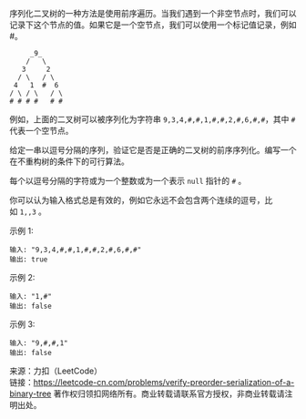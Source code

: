 序列化二叉树的一种方法是使用前序遍历。当我们遇到一个非空节点时，我们可以记录下这个节点的值。如果它是一个空节点，我们可以使用一个标记值记录，例如 #。
```
     _9_
    /   \
   3     2
  / \   / \
 4   1  #  6
/ \ / \   / \
# # # #   # #
```
例如，上面的二叉树可以被序列化为字符串 ```9,3,4,#,#,1,#,#,2,#,6,#,#```，其中 `#` 代表一个空节点。

给定一串以逗号分隔的序列，验证它是否是正确的二叉树的前序序列化。编写一个在不重构树的条件下的可行算法。

每个以逗号分隔的字符或为一个整数或为一个表示 `null` 指针的 `#` 。

你可以认为输入格式总是有效的，例如它永远不会包含两个连续的逗号，比如 ```1,,3``` 。

示例 1:

```
输入: "9,3,4,#,#,1,#,#,2,#,6,#,#"
输出: true
```
示例 2:

```
输入: "1,#"
输出: false
```
示例 3:
```
输入: "9,#,#,1"
输出: false
```
来源：力扣（LeetCode）   
链接：https://leetcode-cn.com/problems/verify-preorder-serialization-of-a-binary-tree
著作权归领扣网络所有。商业转载请联系官方授权，非商业转载请注明出处。